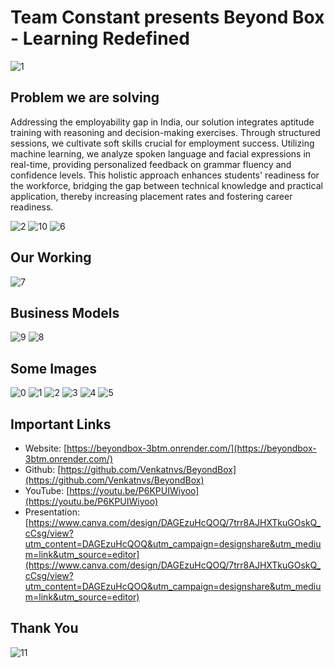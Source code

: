 # Team Constant presents Beyond Box - Learning Redefined 

![1](https://github.com/Venkatnvs/BeyondBox/assets/134759689/1dcfa3c4-31f0-4904-986f-10ea0bb57731)

## Problem we are solving
Addressing the employability gap in India, our solution integrates aptitude training with reasoning and decision-making exercises. Through structured sessions, we cultivate soft skills crucial for employment success. Utilizing machine learning, we analyze spoken language and facial expressions in real-time, providing personalized feedback on grammar fluency and confidence levels. This holistic approach enhances students' readiness for the workforce, bridging the gap between technical knowledge and practical application, thereby increasing placement rates and fostering career readiness.

![2](https://github.com/Venkatnvs/BeyondBox/assets/134759689/400d20c2-8e95-4192-b136-1c077b3b0cd4)
![10](https://github.com/Venkatnvs/BeyondBox/assets/134759689/67d5dba1-21e9-4a3b-b062-44e42d2a66fd)
![6](https://github.com/Venkatnvs/BeyondBox/assets/134759689/779bdf41-9657-4c6f-afda-c54527b7eead)


## Our Working

![7](https://github.com/Venkatnvs/BeyondBox/assets/134759689/dcc9a8e0-1831-4545-942a-828ab41be079)


## Business Models

![9](https://github.com/Venkatnvs/BeyondBox/assets/134759689/3accafd1-2a82-4169-a84e-6760b2956a94)
![8](https://github.com/Venkatnvs/BeyondBox/assets/134759689/f6eec68c-d449-4137-8b70-435e3c852819)

## Some Images

![0](https://github.com/Venkatnvs/BeyondBox/assets/134759689/e5099f34-546e-4901-8e83-afb94dc6e6c9)
![1](https://github.com/Venkatnvs/BeyondBox/assets/134759689/8b05b8c4-aa47-4be4-95e1-8f89fe9feeeb)
![2](https://github.com/Venkatnvs/BeyondBox/assets/134759689/f3975c5f-835e-4252-9d1f-6a42b7bce40a)
![3](https://github.com/Venkatnvs/BeyondBox/assets/134759689/965016b4-f895-435f-bfdb-40dfb3d65a70)
![4](https://github.com/Venkatnvs/BeyondBox/assets/134759689/74b44c21-4dff-4476-a5d7-a25cd417eca6)
![5](https://github.com/Venkatnvs/BeyondBox/assets/134759689/1560b406-d0e0-4bf3-95cf-5e29b033804b)

## Important Links
- Website: [https://beyondbox-3btm.onrender.com/](https://beyondbox-3btm.onrender.com/)
- Github: [https://github.com/Venkatnvs/BeyondBox](https://github.com/Venkatnvs/BeyondBox)
- YouTube: [https://youtu.be/P6KPUIWiyoo](https://youtu.be/P6KPUIWiyoo)
- Presentation: [https://www.canva.com/design/DAGEzuHcQOQ/7trr8AJHXTkuGOskQ_cCsg/view?utm_content=DAGEzuHcQOQ&utm_campaign=designshare&utm_medium=link&utm_source=editor](https://www.canva.com/design/DAGEzuHcQOQ/7trr8AJHXTkuGOskQ_cCsg/view?utm_content=DAGEzuHcQOQ&utm_campaign=designshare&utm_medium=link&utm_source=editor)

## Thank You
![11](https://github.com/Venkatnvs/BeyondBox/assets/134759689/e6ef680d-2f95-4765-bb82-cea40c5e1fc3)
